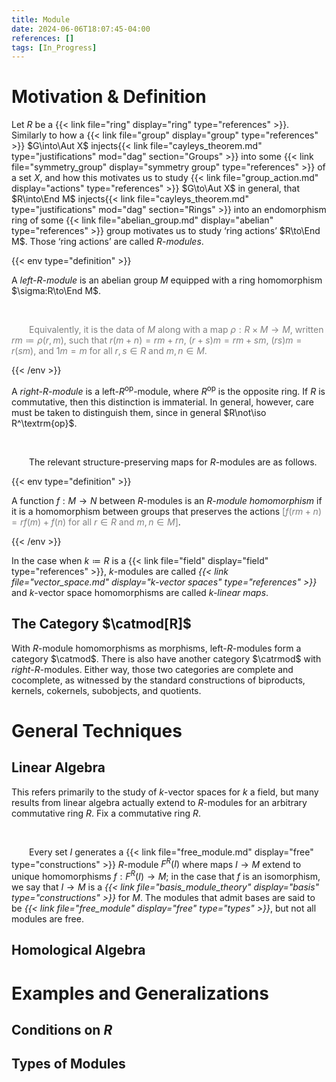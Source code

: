 ```yaml
---
title: Module
date: 2024-06-06T18:07:45-04:00
references: []
tags: [In_Progress]
---
```


# Motivation & Definition

Let $R$ be a {{< link file="ring" display="ring" type="references" >}}. Similarly to how a {{< link file="group" display="group" type="references" >}} $G\into\Aut X$ injects{{< link file="cayleys_theorem.md" type="justifications" mod="dag" section="Groups" >}} into some {{< link file="symmetry_group" display="symmetry group" type="references" >}} of a set $X$, and how this motivates us to study {{< link file="group_action.md" display="actions" type="references" >}} $G\to\Aut X$ in general, that $R\into\End M$ injects{{< link file="cayleys_theorem.md" type="justifications" mod="dag" section="Rings" >}} into an endomorphism ring of some {{< link file="abelian_group.md" display="abelian" type="references" >}} group motivates us to study ‘ring actions’ $R\to\End M$. Those ‘ring actions’ are called *$R$-modules*.

{{< env type="definition" >}}

A *left-$R$-module* is an abelian group $M$ equipped with a ring homomorphism $\sigma:R\to\End M$.

<br>

&emsp;&emsp;<span style="color:gray">Equivalently, it is the data of $M$ along with a map $\rho:R\times M\to M$, written $rm\coloneqq\rho(r,m)$, such that $r(m+n)=rm+rn$, $(r+s)m=rm+sm$, $(rs)m=r(sm)$, and $1m=m$ for all $r,s\in R$ and $m,n\in M$.</span>

{{< /env >}}

A *right-$R$-module* is a left-$R^\textrm{op}$-module, where $R^\textrm{op}$ is the opposite ring. If $R$ is commutative, then this distinction is immaterial. In general, however, care must be taken to distinguish them, since in general $R\not\iso R^\textrm{op}$.

<br>

&emsp;&emsp;The relevant structure-preserving maps for $R$-modules are as follows.

{{< env type="definition" >}}

A function $f:M\to N$ between $R$-modules is an *$R$-module homomorphism* if it is a homomorphism between groups that preserves the actions <span style="color:gray">[$f(rm+n)=rf(m)+f(n)$ for all $r\in R$ and $m,n\in M$]</span>.

{{< /env >}}

In the case when $k\coloneqq R$ is a {{< link file="field" display="field" type="references" >}}, $k$-modules are called *{{< link file="vector_space.md" display="$k$-vector spaces" type="references" >}}* and $k$-vector space homomorphisms are called *$k$-linear maps*.

<div class="space"></div>

## The Category $\catmod[R]$

With $R$-module homomorphisms as morphisms, left-$R$-modules form a category $\catmod$. There is also have another category $\catrmod$ with *right*-$R$-modules. Either way, those two categories are complete and cocomplete, as witnessed by the standard constructions of biproducts, kernels, cokernels, subobjects, and quotients.

# General Techniques

## Linear Algebra

This refers primarily to the study of $k$-vector spaces for $k$ a field, but many results from linear algebra actually extend to $R$-modules for an arbitrary commutative ring $R$. Fix a commutative ring $R$.

<br>

&emsp;&emsp;Every set $I$ generates a {{< link file="free_module.md" display="free" type="constructions" >}} $R$-module $F^R(I)$ where maps $I\to M$ extend to unique homomorphisms $f:F^R(I)\to M$; in the case that $f$ is an isomorphism, we say that $I\to M$ is a *{{< link file="basis_module_theory" display="basis" type="constructions" >}}* for $M$. The modules that admit bases are said to be *{{< link file="free_module" display="free" type="types" >}}*, but not all modules are free.

<div class="space"></div>

## Homological Algebra

# Examples and Generalizations

## Conditions on $R$

<div class="space"></div>

## Types of Modules
